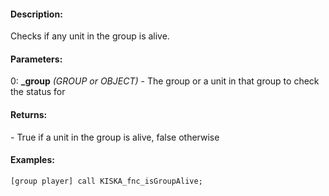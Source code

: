 #### Description:
Checks if any unit in the group is alive.

#### Parameters:
0: **_group** *(GROUP or OBJECT)* - The group or a unit in that group to check the status for

#### Returns:
<BOOL> - True if a unit in the group is alive, false otherwise

#### Examples:
```sqf
[group player] call KISKA_fnc_isGroupAlive;
```

